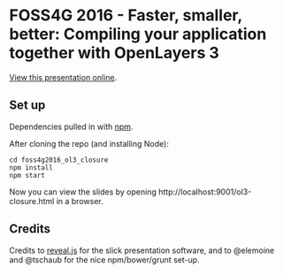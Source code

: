 # FOSS4G 2016 -  Faster, smaller, better: Compiling your application together with OpenLayers 3

[View this presentation online](http://tsauerwein.github.io/foss4g2016_ol3_closure/ol3-closure.html).

## Set up

Dependencies pulled in with [npm](https://npmjs.org/).

After cloning the repo (and installing Node):

    cd foss4g2016_ol3_closure
    npm install
    npm start

Now you can view the slides by opening http://localhost:9001/ol3-closure.html in a browser.

## Credits

Credits to [reveal.js](http://lab.hakim.se/reveal-js/) for the slick presentation software, and to @elemoine and @tschaub for the nice npm/bower/grunt set-up.
